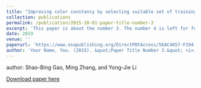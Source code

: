 ```yaml
---
title: "Improving color constancy by selecting suitable set of training images"
collection: publications
permalink: /publication/2015-10-01-paper-title-number-3
excerpt: 'This paper is about the number 3. The number 4 is left for future work.'
date: 2019
venue: ''
paperurl: 'https://www.osapublishing.org/DirectPDFAccess/5EAC4657-F194-944B-D301150E00E35D66_417110/oe-27-18-25611.pdf?da=1&id=417110&seq=0&mobile=no'
author: 'Your Name, You. (2015). &quot;Paper Title Number 3.&quot; <i>Journal 1</i>. 1(3).'
---
```


author: Shao-Bing Gao, Ming Zhang, and Yong-Jie Li

[Download paper here](https://www.osapublishing.org/DirectPDFAccess/5EAC4657-F194-944B-D301150E00E35D66_417110/oe-27-18-25611.pdf?da=1&id=417110&seq=0&mobile=no)

